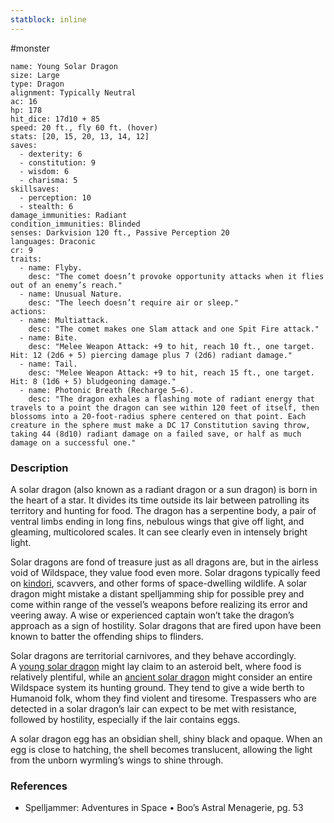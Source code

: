 ```yaml
---
statblock: inline
---
```

 #monster 

```statblock
name: Young Solar Dragon
size: Large
type: Dragon
alignment: Typically Neutral
ac: 16
hp: 178
hit_dice: 17d10 + 85
speed: 20 ft., fly 60 ft. (hover)
stats: [20, 15, 20, 13, 14, 12]
saves:
  - dexterity: 6
  - constitution: 9
  - wisdom: 6
  - charisma: 5
skillsaves:
  - perception: 10
  - stealth: 6
damage_immunities: Radiant
condition_immunities: Blinded
senses: Darkvision 120 ft., Passive Perception 20
languages: Draconic
cr: 9
traits:
  - name: Flyby.
    desc: "The comet doesn’t provoke opportunity attacks when it flies out of an enemy’s reach."
  - name: Unusual Nature.
    desc: "The leech doesn’t require air or sleep."
actions:
  - name: Multiattack.
    desc: "The comet makes one Slam attack and one Spit Fire attack."
  - name: Bite.
    desc: "Melee Weapon Attack: +9 to hit, reach 10 ft., one target. Hit: 12 (2d6 + 5) piercing damage plus 7 (2d6) radiant damage."
  - name: Tail.
    desc: "Melee Weapon Attack: +9 to hit, reach 15 ft., one target. Hit: 8 (1d6 + 5) bludgeoning damage."
  - name: Photonic Breath (Recharge 5–6).
    desc: "The dragon exhales a flashing mote of radiant energy that travels to a point the dragon can see within 120 feet of itself, then blossoms into a 20-foot-radius sphere centered on that point. Each creature in the sphere must make a DC 17 Constitution saving throw, taking 44 (8d10) radiant damage on a failed save, or half as much damage on a successful one."
```

### Description

A solar dragon (also known as a radiant dragon or a sun dragon) is born in the heart of a star. It divides its time outside its lair between patrolling its territory and hunting for food. The dragon has a serpentine body, a pair of ventral limbs ending in long fins, nebulous wings that give off light, and gleaming, multicolored scales. It can see clearly even in intensely bright light.

Solar dragons are fond of treasure just as all dragons are, but in the airless void of Wildspace, they value food even more. Solar dragons typically feed on [kindori](https://www.dndbeyond.com/monsters/2821178-kindori), scavvers, and other forms of space-dwelling wildlife. A solar dragon might mistake a distant spelljamming ship for possible prey and come within range of the vessel’s weapons before realizing its error and veering away. A wise or experienced captain won’t take the dragon’s approach as a sign of hostility. Solar dragons that are fired upon have been known to batter the offending ships to flinders.

Solar dragons are territorial carnivores, and they behave accordingly. A [young solar dragon](https://www.dndbeyond.com/monsters/2821213-young-solar-dragon) might lay claim to an asteroid belt, where food is relatively plentiful, while an [ancient solar dragon](https://www.dndbeyond.com/monsters/2821148-ancient-solar-dragon) might consider an entire Wildspace system its hunting ground. They tend to give a wide berth to Humanoid folk, whom they find violent and tiresome. Trespassers who are detected in a solar dragon’s lair can expect to be met with resistance, followed by hostility, especially if the lair contains eggs.

A solar dragon egg has an obsidian shell, shiny black and opaque. When an egg is close to hatching, the shell becomes translucent, allowing the light from the unborn wyrmling’s wings to shine through.

### References

* Spelljammer: Adventures in Space • Boo’s Astral Menagerie, pg. 53

